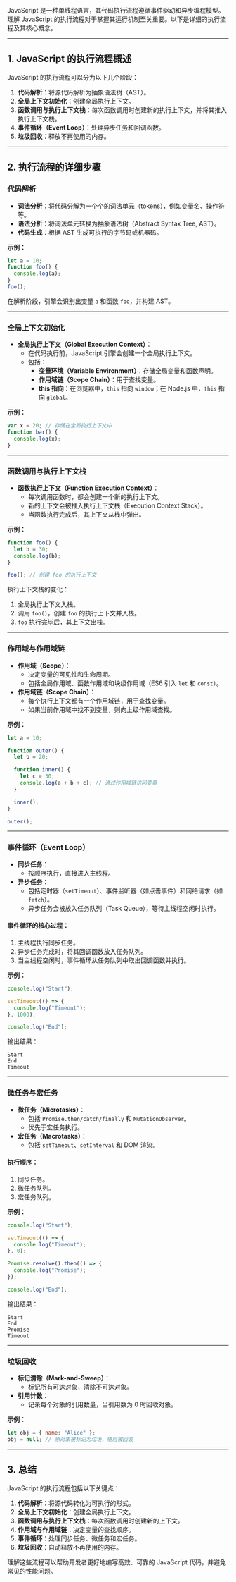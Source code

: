 JavaScript 是一种单线程语言，其代码执行流程遵循事件驱动和异步编程模型。理解 JavaScript 的执行流程对于掌握其运行机制至关重要。以下是详细的执行流程及其核心概念。

---

## 1. JavaScript 的执行流程概述

JavaScript 的执行流程可以分为以下几个阶段：

1. **代码解析**：将源代码解析为抽象语法树（AST）。
2. **全局上下文初始化**：创建全局执行上下文。
3. **函数调用与执行上下文栈**：每次函数调用时创建新的执行上下文，并将其推入执行上下文栈。
4. **事件循环（Event Loop）**：处理异步任务和回调函数。
5. **垃圾回收**：释放不再使用的内存。

---

## 2. 执行流程的详细步骤

### 代码解析

- **词法分析**：将代码分解为一个个的词法单元（tokens），例如变量名、操作符等。
- **语法分析**：将词法单元转换为抽象语法树（Abstract Syntax Tree, AST）。
- **代码生成**：根据 AST 生成可执行的字节码或机器码。

**示例：**

```javascript
let a = 10;
function foo() {
  console.log(a);
}
foo();
```

在解析阶段，引擎会识别出变量 `a` 和函数 `foo`，并构建 AST。

---

### 全局上下文初始化

- **全局执行上下文（Global Execution Context）**：
  - 在代码执行前，JavaScript 引擎会创建一个全局执行上下文。
  - 包括：
    - **变量环境（Variable Environment）**：存储全局变量和函数声明。
    - **作用域链（Scope Chain）**：用于查找变量。
    - **this 指向**：在浏览器中，`this` 指向 `window`；在 Node.js 中，`this` 指向 `global`。

**示例：**

```javascript
var x = 20; // 存储在全局执行上下文中
function bar() {
  console.log(x);
}
```

---

### 函数调用与执行上下文栈

- **函数执行上下文（Function Execution Context）**：
  - 每次调用函数时，都会创建一个新的执行上下文。
  - 新的上下文会被推入执行上下文栈（Execution Context Stack）。
  - 当函数执行完成后，其上下文从栈中弹出。

**示例：**

```javascript
function foo() {
  let b = 30;
  console.log(b);
}

foo(); // 创建 foo 的执行上下文
```

执行上下文栈的变化：

1. 全局执行上下文入栈。
2. 调用 `foo()`，创建 `foo` 的执行上下文并入栈。
3. `foo` 执行完毕后，其上下文出栈。

---

### 作用域与作用域链

- **作用域（Scope）**：
  - 决定变量的可见性和生命周期。
  - 包括全局作用域、函数作用域和块级作用域（ES6 引入 `let` 和 `const`）。
- **作用域链（Scope Chain）**：
  - 每个执行上下文都有一个作用域链，用于查找变量。
  - 如果当前作用域中找不到变量，则向上级作用域查找。

**示例：**

```javascript
let a = 10;

function outer() {
  let b = 20;

  function inner() {
    let c = 30;
    console.log(a + b + c); // 通过作用域链访问变量
  }

  inner();
}

outer();
```

---

### 事件循环（Event Loop）

- **同步任务**：
  - 按顺序执行，直接进入主线程。
- **异步任务**：
  - 包括定时器（`setTimeout`）、事件监听器（如点击事件）和网络请求（如 `fetch`）。
  - 异步任务会被放入任务队列（Task Queue），等待主线程空闲时执行。

#### 事件循环的核心过程：

1. 主线程执行同步任务。
2. 异步任务完成时，将其回调函数放入任务队列。
3. 当主线程空闲时，事件循环从任务队列中取出回调函数并执行。

**示例：**

```javascript
console.log("Start");

setTimeout(() => {
  console.log("Timeout");
}, 1000);

console.log("End");
```

输出结果：

```
Start
End
Timeout
```

---

### 微任务与宏任务

- **微任务（Microtasks）**：
  - 包括 `Promise.then/catch/finally` 和 `MutationObserver`。
  - 优先于宏任务执行。
- **宏任务（Macrotasks）**：
  - 包括 `setTimeout`、`setInterval` 和 DOM 渲染。

#### 执行顺序：

1. 同步任务。
2. 微任务队列。
3. 宏任务队列。

**示例：**

```javascript
console.log("Start");

setTimeout(() => {
  console.log("Timeout");
}, 0);

Promise.resolve().then(() => {
  console.log("Promise");
});

console.log("End");
```

输出结果：

```
Start
End
Promise
Timeout
```

---

### 垃圾回收

- **标记清除（Mark-and-Sweep）**：
  - 标记所有可达对象，清除不可达对象。
- **引用计数**：
  - 记录每个对象的引用数量，当引用数为 0 时回收对象。

**示例：**

```javascript
let obj = { name: "Alice" };
obj = null; // 原对象被标记为垃圾，随后被回收
```

---

## 3. 总结

JavaScript 的执行流程包括以下关键点：

1. **代码解析**：将源代码转化为可执行的形式。
2. **全局上下文初始化**：创建全局执行上下文。
3. **函数调用与执行上下文栈**：每次函数调用时创建新的上下文。
4. **作用域与作用域链**：决定变量的查找顺序。
5. **事件循环**：处理同步任务、微任务和宏任务。
6. **垃圾回收**：自动释放不再使用的内存。

理解这些流程可以帮助开发者更好地编写高效、可靠的 JavaScript 代码，并避免常见的性能问题。
